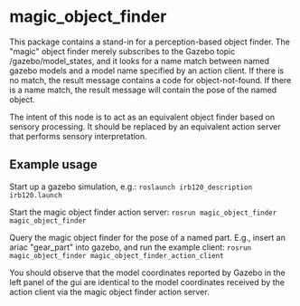 # magic_object_finder
This package contains a stand-in for a perception-based object finder.
The "magic"  object finder merely subscribes to  the Gazebo topic /gazebo/model_states, and
it looks for a name match between named gazebo models and a model name specified by an action client.
If there is no match, the result message contains a code for object-not-found.  If there is a name match,
the result message will contain the pose of the named object.

The intent of this node is to act as an equivalent object finder based on sensory processing.
It should be replaced by an equivalent action server that performs sensory interpretation.

## Example usage
Start up a gazebo simulation,  e.g.:
`roslaunch irb120_description irb120.launch`

Start the magic object finder action server:
`rosrun magic_object_finder magic_object_finder`

Query the magic object finder for the pose of a named part.  E.g., insert an ariac "gear_part" into
gazebo, and run the example client:
`rosrun magic_object_finder magic_object_finder_action_client`

You should observe that the model coordinates reported by Gazebo in the left panel of the gui are
identical to the model coordinates received by the action client via  the magic object finder action server.


    
